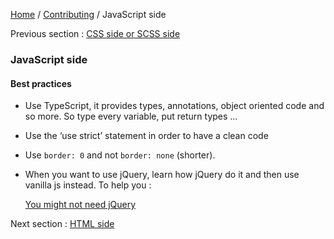 [Home](../README.md) / [Contributing](../contributing.md) / JavaScript side

Previous section : [CSS side or SCSS side](css.md)

### JavaScript side

#### Best practices

- Use TypeScript, it provides types, annotations, object oriented code and so more.
  So type every variable, put return types …
  
- Use the ‘use strict’ statement in order to have a clean code

- Use `border: 0` and not `border: none` (shorter).

- When you want to use jQuery, learn how jQuery do it and then use vanilla js instead. To help you : 
  
  [You might not need jQuery](http://youmightnotneedjquery.com/)
  
Next section : [HTML side](html.md)
